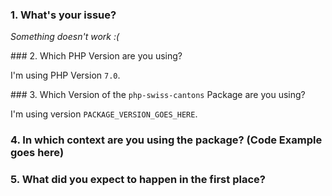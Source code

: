 ### 1. What's your issue?

*Something doesn't work :(*

### 2. Which PHP Version are you using?

I'm using PHP Version `7.0`.

### 3. Which Version of the `php-swiss-cantons` Package are you using?

I'm using version `PACKAGE_VERSION_GOES_HERE`.

### 4. In which context are you using the package? (Code Example goes here)

### 5. What did you expect to happen in the first place?